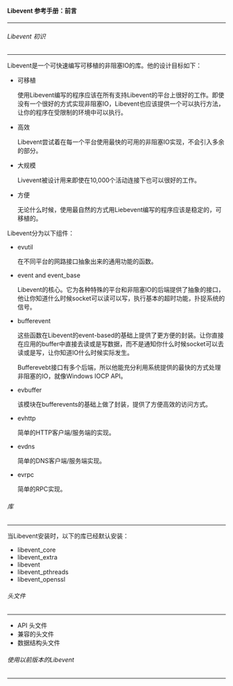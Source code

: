 #### Libevent 参考手册：前言

---

###### Libevent 初识

---
Libevent是一个可快速编写可移植的非阻塞IO的库。他的设计目标如下：

- 可移植
	
	使用Libevent编写的程序应该在所有支持Libevent的平台上很好的工作。即使没有一个很好的方式实现非阻塞IO，Libevent也应该提供一个可以执行方法，让你的程序在受限制的环境中可以执行。
	
- 高效
	
	Libevent尝试着在每一个平台使用最快的可用的非阻塞IO实现，不会引入多余的部分。
	
- 大规模
	
	Livevent被设计用来即使在10,000个活动连接下也可以很好的工作。
	
- 方便
	
	无论什么时候，使用最自然的方式用Liebevent编写的程序应该是稳定的，可移植的。

Libevent分为以下组件：

- evutil
	
	在不同平台的网路接口抽象出来的通用功能的函数。
		
- event and event_base
	
	Libevent的核心。它为各种特殊的平台和非阻塞IO的后端提供了抽象的接口，他让你知道什么时候socket可以读可以写，执行基本的超时功能，扑捉系统的信号。
	
- bufferevent
	
	这些函数在Libevent的event-based的基础上提供了更方便的封装。让你直接在应用的buffer中直接去读或是写数据，而不是通知你什么时候socket可以去读或是写，让你知道IO什么时候实际发生。
	
	Bufferevebt接口有多个后端，所以他能充分利用系统提供的最快的方式处理非阻塞的IO，就像Windows IOCP API。
	
- evbuffer
	
	该模块在bufferevents的基础上做了封装，提供了方便高效的访问方式。
	
- evhttp

	简单的HTTP客户端/服务端的实现。
	
- evdns

	简单的DNS客户端/服务端实现。

- evrpc

	简单的RPC实现。
	
###### 库

---

当Libevent安装时，以下的库已经默认安装：

- libevent_core
- libevent_extra
- libevent
- libevent_pthreads
- libevent_openssl


###### 头文件

---

- API 头文件
- 兼容的头文件
- 数据结构头文件

###### 使用以前版本的Libevent

---
